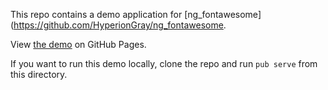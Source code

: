 This repo contains a demo application for
[ng_fontawesome](https://github.com/HyperionGray/ng_fontawesome.

View [the
demo](https://hyperiongray.github.io/ng_fontawesome_demo/) on GitHub Pages.

If you want to run this demo locally, clone the repo and run `pub serve` from
this directory.
